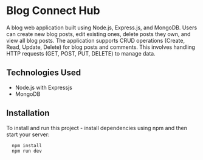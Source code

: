 # Blog Connect Hub

A blog web application built using Node.js, Express.js, and MongoDB. Users can create new blog posts, edit existing ones, delete posts they own, and view all blog posts. The application supports CRUD operations (Create, Read, Update, Delete) for blog posts and comments. This involves handling HTTP requests (GET, POST, PUT, DELETE) to manage data.



## Technologies Used

 * Node.js with Expressjs
 * MongoDB
 
## Installation

To install and run this project - install dependencies using npm and then start your server:

```bash
  npm install 
  npm run dev
```
    
